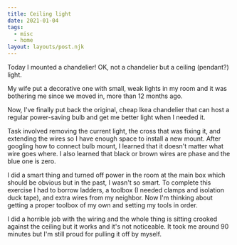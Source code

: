 ```yaml
---
title: Ceiling light
date: 2021-01-04
tags:
  - misc
  - home
layout: layouts/post.njk
---
```


Today I mounted a chandelier! OK, not a chandelier but a ceiling (pendant?) light.

My wife put a decorative one with small, weak lights in my room and it was bothering me since we moved in, more than 12 months ago.

Now, I've finally put back the original, cheap Ikea chandelier that can host a regular power-saving bulb and get me better light when I needed it.

Task involved removing the current light, the cross that was fixing it, and extending the wires so I have enough space to install a new mount. After googling how to connect bulb mount, I learned that it doesn't matter what wire goes where. I also learned that black or brown wires are phase and the blue one is zero.

I did a smart thing and turned off power in the room at the main box which should be obvious but in the past, I wasn't so smart. To complete this exercise I had to borrow ladders, a toolbox (I needed clamps and isolation duck tape), and extra wires from my neighbor. Now I'm thinking about getting a proper toolbox of my own and setting my tools in order.

I did a horrible job with the wiring and the whole thing is sitting crooked against the ceiling but it works and it's not noticeable. It took me around 90 minutes but I'm still proud for pulling it off by myself.
